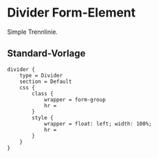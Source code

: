 # Divider Form-Element

Simple Trennlinie.

## Standard-Vorlage

```typo3_typoscript
divider {
    type = Divider
    section = Default
    css {
        class {
            wrapper = form-group
            hr =
        }
        style {
            wrapper = float: left; width: 100%;
            hr =
        }
    }
}
```
